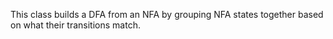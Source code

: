This class builds a DFA from an NFA by grouping NFA states together based on what their transitions match.